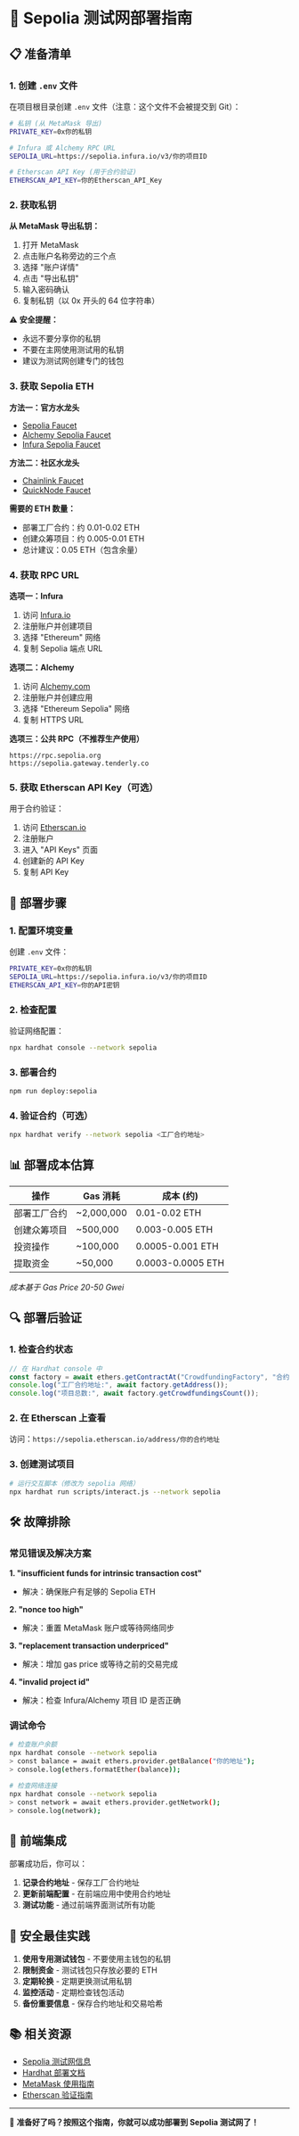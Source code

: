 # 🚀 Sepolia 测试网部署指南

## 📋 准备清单

### 1. 创建 `.env` 文件

在项目根目录创建 `.env` 文件（注意：这个文件不会被提交到 Git）：

```bash
# 私钥 (从 MetaMask 导出)
PRIVATE_KEY=0x你的私钥

# Infura 或 Alchemy RPC URL
SEPOLIA_URL=https://sepolia.infura.io/v3/你的项目ID

# Etherscan API Key (用于合约验证)
ETHERSCAN_API_KEY=你的Etherscan_API_Key
```

### 2. 获取私钥

**从 MetaMask 导出私钥：**
1. 打开 MetaMask
2. 点击账户名称旁边的三个点
3. 选择 "账户详情"
4. 点击 "导出私钥"
5. 输入密码确认
6. 复制私钥（以 0x 开头的 64 位字符串）

⚠️ **安全提醒：** 
- 永远不要分享你的私钥
- 不要在主网使用测试用的私钥
- 建议为测试网创建专门的钱包

### 3. 获取 Sepolia ETH

**方法一：官方水龙头**
- [Sepolia Faucet](https://sepoliafaucet.com/)
- [Alchemy Sepolia Faucet](https://sepoliafaucet.com/)
- [Infura Sepolia Faucet](https://www.infura.io/faucet)

**方法二：社区水龙头**
- [Chainlink Faucet](https://faucets.chain.link/)
- [QuickNode Faucet](https://faucet.quicknode.com/ethereum/sepolia)

**需要的 ETH 数量：**
- 部署工厂合约：约 0.01-0.02 ETH
- 创建众筹项目：约 0.005-0.01 ETH
- 总计建议：0.05 ETH（包含余量）

### 4. 获取 RPC URL

**选项一：Infura**
1. 访问 [Infura.io](https://infura.io/)
2. 注册账户并创建项目
3. 选择 "Ethereum" 网络
4. 复制 Sepolia 端点 URL

**选项二：Alchemy**
1. 访问 [Alchemy.com](https://www.alchemy.com/)
2. 注册账户并创建应用
3. 选择 "Ethereum Sepolia" 网络
4. 复制 HTTPS URL

**选项三：公共 RPC（不推荐生产使用）**
```
https://rpc.sepolia.org
https://sepolia.gateway.tenderly.co
```

### 5. 获取 Etherscan API Key（可选）

用于合约验证：
1. 访问 [Etherscan.io](https://etherscan.io/)
2. 注册账户
3. 进入 "API Keys" 页面
4. 创建新的 API Key
5. 复制 API Key

## 🚀 部署步骤

### 1. 配置环境变量

创建 `.env` 文件：
```bash
PRIVATE_KEY=0x你的私钥
SEPOLIA_URL=https://sepolia.infura.io/v3/你的项目ID
ETHERSCAN_API_KEY=你的API密钥
```

### 2. 检查配置

验证网络配置：
```bash
npx hardhat console --network sepolia
```

### 3. 部署合约

```bash
npm run deploy:sepolia
```

### 4. 验证合约（可选）

```bash
npx hardhat verify --network sepolia <工厂合约地址>
```

## 📊 部署成本估算

| 操作 | Gas 消耗 | 成本 (约) |
|------|----------|-----------|
| 部署工厂合约 | ~2,000,000 | 0.01-0.02 ETH |
| 创建众筹项目 | ~500,000 | 0.003-0.005 ETH |
| 投资操作 | ~100,000 | 0.0005-0.001 ETH |
| 提取资金 | ~50,000 | 0.0003-0.0005 ETH |

*成本基于 Gas Price 20-50 Gwei*

## 🔍 部署后验证

### 1. 检查合约状态

```javascript
// 在 Hardhat console 中
const factory = await ethers.getContractAt("CrowdfundingFactory", "合约地址");
console.log("工厂合约地址:", await factory.getAddress());
console.log("项目总数:", await factory.getCrowdfundingsCount());
```

### 2. 在 Etherscan 上查看

访问：`https://sepolia.etherscan.io/address/你的合约地址`

### 3. 创建测试项目

```bash
# 运行交互脚本（修改为 sepolia 网络）
npx hardhat run scripts/interact.js --network sepolia
```

## 🛠️ 故障排除

### 常见错误及解决方案

**1. "insufficient funds for intrinsic transaction cost"**
- 解决：确保账户有足够的 Sepolia ETH

**2. "nonce too high"**
- 解决：重置 MetaMask 账户或等待网络同步

**3. "replacement transaction underpriced"**
- 解决：增加 gas price 或等待之前的交易完成

**4. "invalid project id"**
- 解决：检查 Infura/Alchemy 项目 ID 是否正确

### 调试命令

```bash
# 检查账户余额
npx hardhat console --network sepolia
> const balance = await ethers.provider.getBalance("你的地址");
> console.log(ethers.formatEther(balance));

# 检查网络连接
npx hardhat console --network sepolia
> const network = await ethers.provider.getNetwork();
> console.log(network);
```

## 📱 前端集成

部署成功后，你可以：

1. **记录合约地址** - 保存工厂合约地址
2. **更新前端配置** - 在前端应用中使用合约地址
3. **测试功能** - 通过前端界面测试所有功能

## 🔐 安全最佳实践

1. **使用专用测试钱包** - 不要使用主钱包的私钥
2. **限制资金** - 测试钱包只存放必要的 ETH
3. **定期轮换** - 定期更换测试用私钥
4. **监控活动** - 定期检查钱包活动
5. **备份重要信息** - 保存合约地址和交易哈希

## 📚 相关资源

- [Sepolia 测试网信息](https://sepolia.dev/)
- [Hardhat 部署文档](https://hardhat.org/tutorial/deploying-to-a-live-network.html)
- [MetaMask 使用指南](https://metamask.io/faqs/)
- [Etherscan 验证指南](https://docs.etherscan.io/tutorials/verifying-contracts-programmatically)

---

🎉 **准备好了吗？按照这个指南，你就可以成功部署到 Sepolia 测试网了！** 